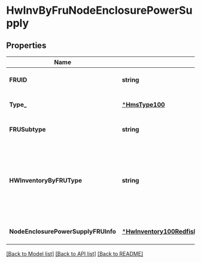 # HwInvByFruNodeEnclosurePowerSupply

## Properties
Name | Type | Description | Notes
------------ | ------------- | ------------- | -------------
**FRUID** | **string** |  | [optional] [default to null]
**Type_** | [***HmsType100**](HMSType.1.0.0.md) |  | [optional] [default to null]
**FRUSubtype** | **string** | TBD. | [optional] [default to null]
**HWInventoryByFRUType** | **string** | This is used as a discriminator to determine the additional HMS-type specific subtype that is returned. | [default to null]
**NodeEnclosurePowerSupplyFRUInfo** | [***HwInventory100RedfishNodeEnclosurePowerSupplyFruInfo**](HWInventory.1.0.0_RedfishNodeEnclosurePowerSupplyFRUInfo.md) |  | [optional] [default to null]

[[Back to Model list]](../README.md#documentation-for-models) [[Back to API list]](../README.md#documentation-for-api-endpoints) [[Back to README]](../README.md)

